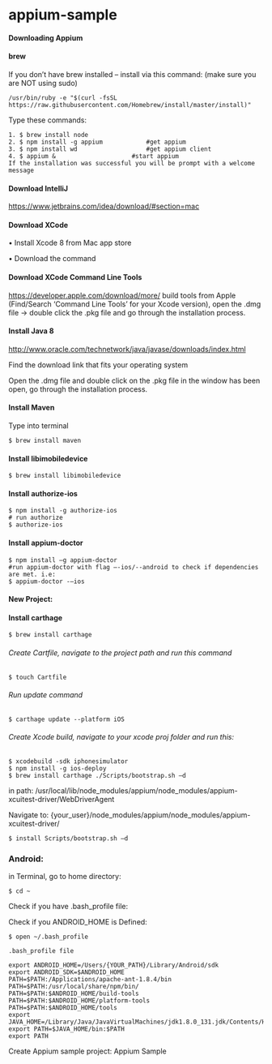 # appium-sample


#### Downloading Appium


#### brew
If you don’t have brew installed – install via this command: (make sure you are NOT using sudo)
```
/usr/bin/ruby -e "$(curl -fsSL https://raw.githubusercontent.com/Homebrew/install/master/install)"
```

Type these commands: 
```
1. $ brew install node                       
2. $ npm install -g appium 			  #get appium
3. $ npm install wd 				  #get appium client
4. $ appium & 				 	  #start appium
If the installation was successful you will be prompt with a welcome message
```
#### Download IntelliJ
https://www.jetbrains.com/idea/download/#section=mac
#### Download XCode
•	Install Xcode 8 from Mac app store

•	Download the command 



#### Download XCode Command Line Tools

https://developer.apple.com/download/more/
build tools from Apple (Find/Search ‘Command Line Tools’ for your Xcode version), open the .dmg file -> double click the .pkg file and go through the installation process.

#### Install Java 8
http://www.oracle.com/technetwork/java/javase/downloads/index.html

Find the download link that fits your operating system


Open the .dmg file and double click on the .pkg file in the window has been open, go through the installation process.

#### Install Maven 

Type into terminal
```
$ brew install maven
```

#### Install libimobiledevice
```
$ brew install libimobiledevice
```

#### Install authorize-ios
```
$ npm install -g authorize-ios
# run authorize
$ authorize-ios
```

#### Install appium-doctor
```
$ npm install –g appium-doctor
#run appium-doctor with flag –-ios/--android to check if dependencies are met. i.e:
$ appium-doctor -–ios
```

#### New Project: 

#### Install carthage
```
$ brew install carthage
```
###### Create Cartfile, navigate to the project path and run this command
```
$ touch Cartfile
```
###### Run update command
```
$ carthage update --platform iOS
```
###### Create Xcode build, navigate to your xcode proj folder and run this:
```
$ xcodebuild -sdk iphonesimulator
$ npm install -g ios-deploy
$ brew install carthage ./Scripts/bootstrap.sh –d
```
in path: /usr/local/lib/node_modules/appium/node_modules/appium-xcuitest-driver/WebDriverAgent


Navigate to: {your_user}/node_modules/appium/node_modules/appium-xcuitest-driver/	
```
$ install Scripts/bootstrap.sh –d
```





### Android: 
in Terminal, go to home directory:
```
$ cd ~
```
Check if you have .bash_profile file:


Check if you ANDROID_HOME is Defined:
```
$ open ~/.bash_profile
```	
	.bash_profile file
```
export ANDROID_HOME=/Users/{YOUR_PATH}/Library/Android/sdk
export ANDROID_SDK=$ANDROID_HOME
PATH=$PATH:/Applications/apache-ant-1.8.4/bin
PATH=$PATH:/usr/local/share/npm/bin/
PATH=$PATH:$ANDROID_HOME/build-tools
PATH=$PATH:$ANDROID_HOME/platform-tools
PATH=$PATH:$ANDROID_HOME/tools
export JAVA_HOME=/Library/Java/JavaVirtualMachines/jdk1.8.0_131.jdk/Contents/Home
export PATH=$JAVA_HOME/bin:$PATH
export PATH
```


Create Appium sample project:
Appium Sample


